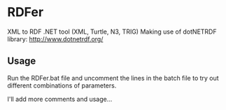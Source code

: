 RDFer
=====

XML to RDF .NET tool (XML, Turtle, N3, TRIG)
Making use of dotNETRDF library: http://www.dotnetrdf.org/

Usage
-----
Run the RDFer.bat file and uncomment the lines in the batch file to try out different combinations of parameters.

I'll add more comments and usage...